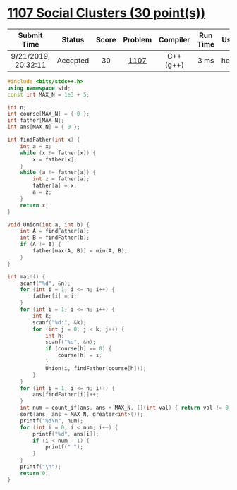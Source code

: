# [1107 Social Clusters (30 point(s))](https://pintia.cn/problem-sets/994805342720868352/problems/994805361586847744)

|     Submit Time     |  Status  | Score |                           Problem                            | Compiler  | Run Time | User |
| :-----------------: | :------: | :---: | :----------------------------------------------------------: | :-------: | :------: | :--: |
| 9/21/2019, 20:32:11 | Accepted |  30   | [1107](https://pintia.cn/problem-sets/994805342720868352/problems/994805361586847744) | C++ (g++) |   3 ms   | heng |

```c++
#include <bits/stdc++.h>
using namespace std;
const int MAX_N = 1e3 + 5;

int n;
int course[MAX_N] = { 0 };
int father[MAX_N];
int ans[MAX_N] = { 0 };

int findFather(int x) {
    int a = x;
    while (x != father[x]) {
        x = father[x];
    }
    while (a != father[a]) {
        int z = father[a];
        father[a] = x;
        a = z;
    }
    return x;
}

void Union(int a, int b) {
    int A = findFather(a);
    int B = findFather(b);
    if (A != B) {
        father[max(A, B)] = min(A, B);
    }
}

int main() {
    scanf("%d", &n);
    for (int i = 1; i <= n; i++) {
        father[i] = i;
    }
    for (int i = 1; i <= n; i++) {
        int k;
        scanf("%d:", &k);
        for (int j = 0; j < k; j++) {
            int h;
            scanf("%d", &h);
            if (course[h] == 0) {
                course[h] = i;
            }
            Union(i, findFather(course[h]));
        }
    }
    for (int i = 1; i <= n; i++) {
        ans[findFather(i)]++;
    }
    int num = count_if(ans, ans + MAX_N, [](int val) { return val != 0; });
    sort(ans, ans + MAX_N, greater<int>());
    printf("%d\n", num);
    for (int i = 0; i < num; i++) {
        printf("%d", ans[i]);
        if (i < num - 1) {
            printf(" ");
        }
    }
    printf("\n");
    return 0;
}

```

